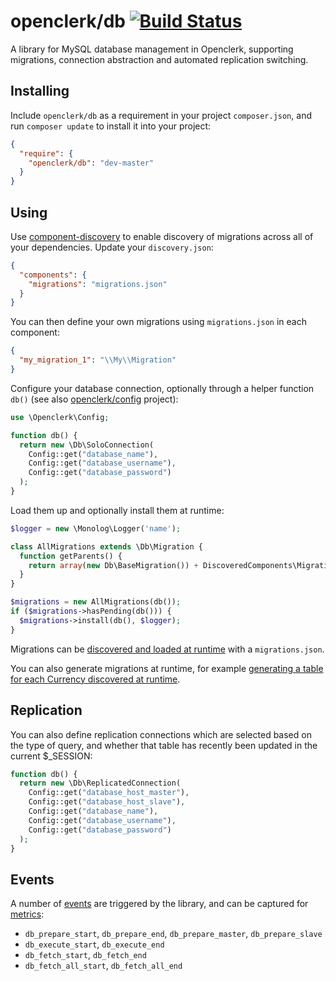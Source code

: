openclerk/db [![Build Status](https://travis-ci.org/openclerk/db.svg?branch=master)](https://travis-ci.org/openclerk/db)
============

A library for MySQL database management in Openclerk, supporting migrations, connection abstraction and automated replication switching.

## Installing

Include `openclerk/db` as a requirement in your project `composer.json`,
and run `composer update` to install it into your project:

```json
{
  "require": {
    "openclerk/db": "dev-master"
  }
}
```

## Using

Use [component-discovery](https://github.com/soundasleep/component-discovery) to enable
discovery of migrations across all of your dependencies. Update your `discovery.json`:

```json
{
  "components": {
    "migrations": "migrations.json"
  }
}
```

You can then define your own migrations using `migrations.json` in each component:

```json
{
  "my_migration_1": "\\My\\Migration"
}
```

Configure your database connection, optionally through a helper function `db()`
(see also [openclerk/config](https://github.com/openclerk/config) project):

```php
use \Openclerk\Config;

function db() {
  return new \Db\SoloConnection(
    Config::get("database_name"),
    Config::get("database_username"),
    Config::get("database_password")
  );
}
```

Load them up and optionally install them at runtime:

```php
$logger = new \Monolog\Logger('name');

class AllMigrations extends \Db\Migration {
  function getParents() {
    return array(new Db\BaseMigration()) + DiscoveredComponents\Migrations::getAllInstances();
  }
}

$migrations = new AllMigrations(db());
if ($migrations->hasPending(db())) {
  $migrations->install(db(), $logger);
}
```

Migrations can be [discovered and loaded at runtime](https://github.com/soundasleep/component-discovery) with a `migrations.json`.

You can also generate migrations at runtime, for example [generating a table for each Currency discovered at runtime](https://github.com/soundasleep/openclerk/blob/master/core/Migrations/BlockCountMigrationGenerator.php).

## Replication

You can also define replication connections which are selected based on the type of query,
and whether that table has recently been updated in the current $_SESSION:

```php
function db() {
  return new \Db\ReplicatedConnection(
    Config::get("database_host_master"),
    Config::get("database_host_slave"),
    Config::get("database_name"),
    Config::get("database_username"),
    Config::get("database_password")
  );
}
```

## Events

A number of [events](https://github.com/openclerk/events) are triggered by the library,
and can be captured for [metrics](https://github.com/openclerk/metrics):

* `db_prepare_start`, `db_prepare_end`, `db_prepare_master`, `db_prepare_slave`
* `db_execute_start`, `db_execute_end`
* `db_fetch_start`, `db_fetch_end`
* `db_fetch_all_start`, `db_fetch_all_end`
